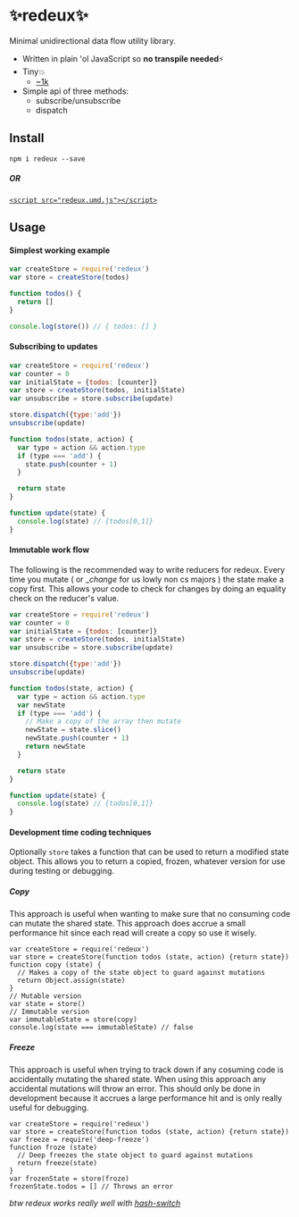 # ✨redeux✨
Minimal unidirectional data flow utility library.

- Written in plain 'ol JavaScript so **no transpile needed**⚡️
- Tiny💥
    - [~1k](https://github.com/kristoferjoseph/redeux/blob/master/index.js)
- Simple api of three methods:
    - subscribe/unsubscribe
    - dispatch

## Install

`npm i redeux --save`

##### OR

[`<script src="redeux.umd.js"></script>`](https://github.com/kristoferjoseph/redeux/blob/master/example.html)

## Usage

#### Simplest working example

```js
var createStore = require('redeux')
var store = createStore(todos)

function todos() {
  return []
}

console.log(store()) // { todos: [] }
```

#### Subscribing to updates

```js
var createStore = require('redeux')
var counter = 0
var initialState = {todos: [counter]}
var store = createStore(todos, initialState)
var unsubscribe = store.subscribe(update)

store.dispatch({type:'add'})
unsubscribe(update)

function todos(state, action) {
  var type = action && action.type
  if (type === 'add') {
    state.push(counter + 1)
  }

  return state
}

function update(state) {
  console.log(state) // {todos[0,1]}
}
```

#### Immutable work flow

The following is the recommended way to write reducers for redeux.
Every time you mutate ( or __change_ for us lowly non cs majors ) the state make a copy first. This allows your code to check for changes by doing an equality check on the reducer's value.

```js
var createStore = require('redeux')
var counter = 0
var initialState = {todos: [counter]}
var store = createStore(todos, initialState)
var unsubscribe = store.subscribe(update)

store.dispatch({type:'add'})
unsubscribe(update)

function todos(state, action) {
  var type = action && action.type
  var newState
  if (type === 'add') {
    // Make a copy of the array then mutate
    newState = state.slice()
    newState.push(counter + 1)
    return newState
  }

  return state
}

function update(state) {
  console.log(state) // {todos[0,1]}
}
```
#### Development time coding techniques

Optionally `store`  takes a function that can be used to return a modified state object.
This allows you to return a copied, frozen, whatever version for use during testing or debugging.

##### Copy

This approach is useful when wanting to make sure that no consuming code can mutate the shared state.
This approach does accrue a small performance hit since each read will create a copy so use it wisely.

```
var createStore = require('redeux')
var store = createStore(function todos (state, action) {return state})
function copy (state) {
  // Makes a copy of the state object to guard against mutations
  return Object.assign(state)
}
// Mutable version
var state = store()
// Immutable version
var immutableState = store(copy)
console.log(state === immutableState) // false
```

##### Freeze

This approach is useful when trying to track down if any cosuming code is accidentally mutating the shared state.
When using this approach any accidental mutations will throw an error.
This should only be done in development because it accrues a large performance hit and is only really useful for debugging.

```
var createStore = require('redeux')
var store = createStore(function todos (state, action) {return state})
var freeze = require('deep-freeze')
function froze (state)
  // Deep freezes the state object to guard against mutations
  return freeze(state)
}
var frozenState = store(froze)
frozenState.todos = [] // Throws an error
```
_btw redeux works really well with [hash-switch](https://github.com/kristoferjoseph/hash-switch)_

